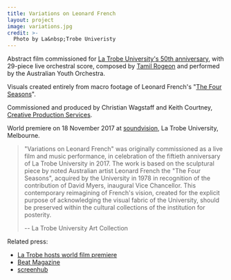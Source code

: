 ```yaml
---
title: Variations on Leonard French
layout: project
image: variations.jpg
credit: >-
  Photo by La&nbsp;Trobe Univeristy
---
```

Abstract film commissioned for [La&nbsp;Trobe University's 50th anniversary][soundvision],
with 29-piece live orchestral score, composed by [Tamil Rogeon]
and performed by the Australian Youth Orchestra.

Visuals created entirely from macro footage of Leonard French's
"[The Four Seasons][four]".

Commissioned and produced by Christian Wagstaff and Keith Courtney,
[Creative Production Services][cps].

World premiere on 18 November 2017 at [soundvision], La&nbsp;Trobe
University, Melbourne.

> "Variations on Leonard French" was originally commissioned as a live
> film and music performance, in celebration of the fiftieth anniversary
> of La&nbsp;Trobe University in 2017. The work is based on the
> sculptural piece by noted Australian artist Leonard French the "The
> Four Seasons", acquired by the University in 1978 in recognition of
> the contribution of David Myers, inaugural Vice Chancellor. This
> contemporary reimagining of French's vision, created for the explicit
> purpose of acknowledging the visual fabric of the University, should
> be preserved within the cultural collections of the institution for
> posterity.
>
> -- La&nbsp;Trobe University Art Collection

Related press:

- [La Trobe hosts world film premiere](https://www.latrobe.edu.au/news/articles/2017/release/la-trobe-hosts-world-film-premiere)
- [Beat Magazine](http://www.beat.com.au/arts/leonard-french-s-stained-glass-treasure-la-trobe-uni-gets-special-cinematic-treatment-during)
- [screenhub](http://www.screenhub.com.au/whats-on/victoria/screenings-festivals-and-programs/la-trobe-hosts-world-film-premiere-variations-on-leonard-french-222252)

[tamil rogeon]: http://www.tamilrogeon.com
[soundvision]: https://50years.latrobe/events/soundvision/
[four]: https://commons.wikimedia.org/wiki/File:Leonard_French_La_Trobe_01.jpg
[cps]: https://www.creativeproductionservices.com.au
